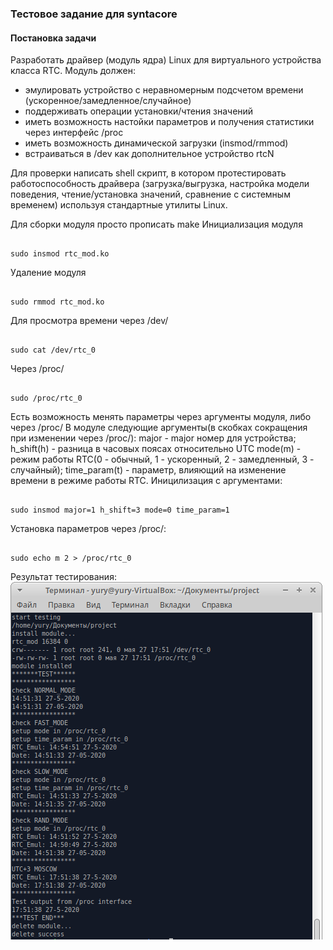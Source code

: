 ### Тестовое задание для syntacore
#### Постановка задачи
Разработать драйвер (модуль ядра) Linux для виртуального устройства класса RTC.
Модуль должен:
- эмулировать устройство с неравномерным подсчетом времени
(ускоренное/замедленное/случайное)
- поддерживать операции установки/чтения значений
- иметь возможность настойки параметров и получения статистики через интерфейс
/proc
- иметь возможность динамической загрузки (insmod/rmmod)
- встраиваться в /dev как дополнительное устройство rtcN

Для проверки написать shell скрипт, в котором протестировать работоспособность
драйвера (загрузка/выгрузка, настройка модели поведения, чтение/установка
значений, сравнение с системным временем) используя стандартные утилиты Linux.

Для сборки модуля просто прописать make
Инициализация модуля 
<pre><code>
sudo insmod rtc_mod.ko
</code></pre>
Удаление модуля 
<pre><code>
sudo rmmod rtc_mod.ko
</code></pre>

Для просмотра времени через /dev/ 
<pre><code>
sudo cat /dev/rtc_0
</code></pre>
Через /proc/ 
<pre><code>
sudo /proc/rtc_0
</code></pre>

Есть возможность менять параметры через аргументы модуля, либо через /proc/
В модуле следующие аргументы(в скобках сокращения при изменении через /proc/):
	major - major номер для устройства;
	h_shift(h) - разница в часовых поясах относительно UTC
	mode(m) - режим работы RTC(0 - обычный, 1 - ускоренный, 2 - замедленный, 3 - случайный);
	time_param(t) - параметр, влияющий на изменение времени в режиме работы RTC.
Иницилизация с аргументами:
<pre><code>
sudo insmod major=1 h_shift=3 mode=0 time_param=1
</code></pre>
Установка параметров через /proc/:
<pre><code>
sudo echo m 2 > /proc/rtc_0
</code></pre>
Результат тестирования:<br>
![image](https://github.com/imblowfish/RTC_emulator_linux/blob/master/test_res.png)

